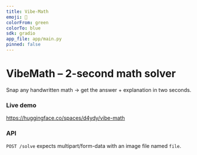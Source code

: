 ```yaml
---
title: Vibe-Math
emoji: 🧮
colorFrom: green
colorTo: blue
sdk: gradio
app_file: app/main.py
pinned: false
---
```


# VibeMath – 2-second math solver

Snap any handwritten math → get the answer + explanation in two seconds.

### Live demo
<https://huggingface.co/spaces/d4ydy/vibe-math>

### API
`POST /solve` expects multipart/form-data with an image file named `file`.
